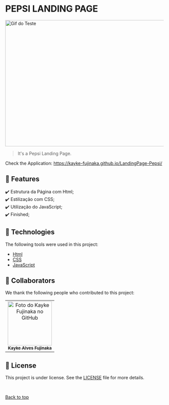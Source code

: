 # PEPSI LANDING PAGE

<img src="./assets/img/gif.gif" width="800px" height="400px" alt="Gif do Teste">

>  It's a Pepsi Landing Page.

Check the Application: https://kayke-fujinaka.github.io/LandingPage-Pepsi/
## :dart: Features ##

:heavy_check_mark: Estrutura da Página com Html;\
:heavy_check_mark: Estilização com CSS;\
:heavy_check_mark: Utilização do JavaScript;\
:heavy_check_mark: Finished;
## :rocket: Technologies ##

The following tools were used in this project:

- [Html](https://developer.mozilla.org/pt-BR/docs/Web/HTML/Element/html/)  
- [CSS](https://developer.mozilla.org/pt-BR/docs/Web/CSS)  
- [JavaScript](https://developer.mozilla.org/pt-BR/docs/Web/JavaScript) 
## 🤝 Collaborators

We thank the following people who contributed to this project:

<table>
  <tr>
    <td align="center">
      <a href="#">
        <img src="https://avatars.githubusercontent.com/u/98772000?s=400&u=80de9af672be7f75cc7a546838552cf63d5b82fe&v=4" width="140px;" alt="Foto do Kayke Fujinaka no GitHub"/><br>
        <sub>
          <b>Kayke Alves Fujinaka</b>
        </sub>
      </a>
    </td>
  </tr>
</table>

## 📝 License

This project is under license. See the [LICENSE](LICENSE.md) file for more details.

&#xa0;

<a href="#top">Back to top</a>
